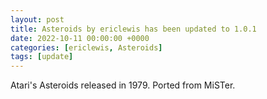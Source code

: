 ```yaml
---
layout: post
title: Asteroids by ericlewis has been updated to 1.0.1
date: 2022-10-11 00:00:00 +0000
categories: [ericlewis, Asteroids]
tags: [update]
---
```

Atari's Asteroids released in 1979. Ported from MiSTer.
